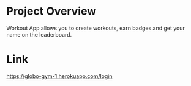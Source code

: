 # Project Overview

Workout App allows you to create workouts, earn badges and get your name on the leaderboard.

# Link 
https://globo-gym-1.herokuapp.com/login
